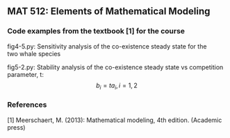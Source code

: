 ## MAT 512: Elements of Mathematical Modeling

### Code examples from the textbook [1] for the course

fig4-5.py: Sensitivity analysis of the co-existence steady state for the  
two whale species

fig5-2.py: Stability analysis of the co-existence steady state vs competition
parameter, t: $$b_i = t a_i, i = 1, 2$$

### References

[1] Meerschaert, M. (2013): Mathematical modeling, 4th edition. (Academic press)


